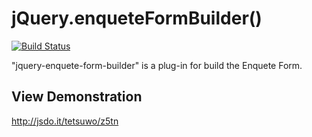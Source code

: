 jQuery.enqueteFormBuilder()
===========================

[![Build Status](https://secure.travis-ci.org/tetsuwo/jquery-enquete-form-builder.png?branch=master)](https://travis-ci.org/tetsuwo/jquery-enquete-form-builder)

"jquery-enquete-form-builder" is a plug-in for build the Enquete Form.


View Demonstration
------------------

<http://jsdo.it/tetsuwo/z5tn>


